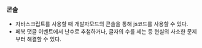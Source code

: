 ### 콘솔
- 자바스크립트를 사용할 때 개발자모드의 콘솔을 통해 js코드를 사용할 수 있다.
- 페북 댓글 이벤트에서 난수로 추첨하거나, 글자의 수를 세는 등 현실의 사소한 문제부터 해결할 수 있다.